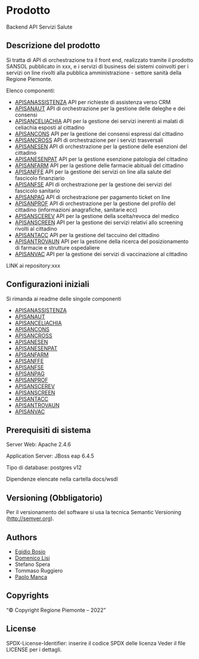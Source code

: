 # Prodotto

Backend API Servizi Salute

## Descrizione del prodotto

Si tratta di API di orchestrazione tra il front end, realizzato tramite il prodotto SANSOL pubblicato in xxx, e i servizi di business dei sistemi coinvolti per i servizi on line rivolti alla pubblica amministrazione - settore sanità della Regione Piemonte.

Elenco componenti:

* [APISANASSISTENZA](apisanassistenza) API per richieste di assistenza verso CRM
* [APISANAUT](apisanaut)        API di orchestrazione per la gestione delle deleghe e dei consensi
* [APISANCELIACHIA](apisanceliachia)  API per la gestione dei servizi inerenti ai malati di celiachia esposti al cittadino
* [APISANCONS](apisancons)       API per la gestione dei consensi espressi dal cittadino
* [APISANCROSS](apisancross)      API di orchestrazione per i servizi trasversali
* [APISANESEN](apisanesen)       API di orchestrazione per la gestione delle esenzioni del cittadino
* [APISANESENPAT](apisanesenpat)    API per la gestione esenzione patologia del cittadino
* [APISANFARM](apisanfarm)       API per la gestione delle farmacie abituali del cittadino
* [APISANFFE](apisanffe)        API per la gestione dei servizi on line alla salute del fascicolo finanziario
* [APISANFSE](apisanfse)        API di orchestrazione per la gestione dei servizi del fascicolo sanitario
* [APISANPAG](apisanpag)        API di orchestrazione per pagamento ticket on line
* [APISANPROF](apisanprof)       API di orchestrazione per la gestione del profilo del cittadino (informazioni    anagrafiche, sanitarie ecc)
* [APISANSCEREV](apisanscerev)     API per la gestione della scelta/revoca del medico
* [APISANSCREEN](apisanscreen)     API per la gestione dei servizi relativi allo screening rivolti al cittadino
* [APISANTACC](apisantacc)      API per la gestione del taccuino del cittadino
* [APISANTROVAUN](apisantrovaun)    API per la gestione della ricerca del posizionamento di farmacie e strutture ospedaliere
* [APISANVAC](apisanvac)        API per la gestione dei servizi di vaccinazione al cittadino

LINK ai repository:xxx

## Configurazioni iniziali

Si rimanda ai readme delle singole componenti

* [APISANASSISTENZA](apisanassistenza/README.md)
* [APISANAUT](apisanaut/README.md)
* [APISANCELIACHIA](apisanceliachia/README.md)
* [APISANCONS](apisancons/README.md)
* [APISANCROSS](apisancross/README.md)
* [APISANESEN](apisanesen/README.md)
* [APISANESENPAT](apisanesenpat/README.md)
* [APISANFARM](apisanfarm/README.md)
* [APISANFFE](apisanffe/README.md)
* [APISANFSE](apisanfse/README.md)
* [APISANPAG](apisanapag/README.md)
* [APISANPROF](apisanprof/README.md)
* [APISANSCEREV](apisanascerev/README.md)
* [APISANSCREEN](apisanscreen/README.md)
* [APISANTACC](apisantacc/README.md)
* [APISANTROVAUN](apisantrovaun/README.md)
* [APISANVAC](apisanvac/README.md)

## Prerequisiti di sistema

Server Web:
Apache 2.4.6

Application Server:
JBoss eap 6.4.5

Tipo di database:
postgres v12

Dipendenze elencate nella cartella docs/wsdl

## Versioning (Obbligatorio)

Per il versionamento del software si usa la tecnica Semantic Versioning (http://semver.org).

## Authors

* [Egidio Bosio](https://github.com/egidio-bosio)
* [Domenico Lisi](https://github.com/hefrety?tab=stars)
* Stefano Spera
* Tommaso Ruggiero
* [Paolo Manca](https://github.com/pmancacsi)

## Copyrights

“© Copyright Regione Piemonte – 2022”

## License

SPDX-License-Identifier: inserire il codice SPDX delle licenza
Veder il file LICENSE per i dettagli.
